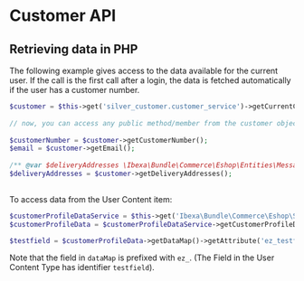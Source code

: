# Customer API

## Retrieving data in PHP

The following example gives access to the data available for the current user.
If the call is the first call after a login, the data is fetched automatically if the user has a customer number. 

``` php
$customer = $this->get('silver_customer.customer_service')->getCurrentCustomer();
 
// now, you can access any public method/member from the customer object, e.g.:
 
$customerNumber = $customer->getCustomerNumber();
$email = $customer->getEmail();
 
/** @var $deliveryAddresses \Ibexa\Bundle\Commerce\Eshop\Entities\Messages\Document\Party */
$deliveryAddresses = $customer->getDeliveryAddresses();
 
```

To access data from the User Content item: 

``` php
$customerProfileDataService = $this->get('Ibexa\Bundle\Commerce\Eshop\Services\CustomerProfileData\EzErpCustomerProfileDataService');
$customerProfileData = $customerProfileDataService->getCustomerProfileData();

$testfield = $customerProfileData->getDataMap()->getAttribute('ez_testfield');
```

Note that the field in `dataMap` is prefixed with `ez_`. (The Field in the User Content Type has identifier `testfield`).
